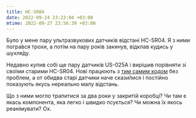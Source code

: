 ```yaml
---
title: HC-SR04
date: 2022-09-24 23:23:04 +03:00
mtime: 2022-09-27 23:56:39 +03:00
---
```


Було у мене пару ультразвукових датчиків відстані HC-SR04. Я з ними погра́вся трохи, а потім на пару років закинув, відклав кудись у шухля́ду.

Недавно купив собі ще пару датчиків US-025A і вирішив порівняти зі своїми старими HC-SR04. Нові працюють з [тим самим кодом][1] без проблем, а от обидва старі датчики наче скази́лися і постійно показують якусь нереально малу відстань.

Що з ними могло трапитися за два роки у закритій коробці? Чи там є якась компонента, яка легко і швидко псується? Чи можна їх якось реанімувати? Ох.

[1]: https://github.com/kastaneda/arduino_sandbox/blob/master/sketch_jun29a/sketch_jun29a.ino
